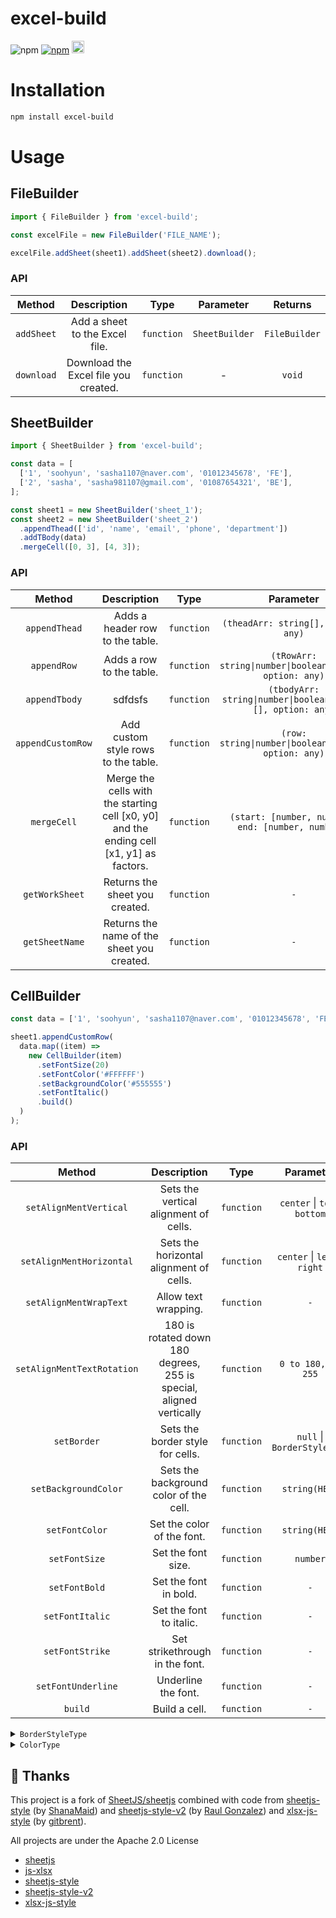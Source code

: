 # excel-build

![npm](https://img.shields.io/npm/dt/excel-build)
[![npm](https://img.shields.io/npm/v/excel-build)](https://www.npmjs.com/package/excel-build)
<a href="https://excel-build.vercel.app/en/docs" target="_blank">
<img height="20px" src="https://img.shields.io/badge/📚-%20Docs-%23000000"/>
</a>

# Installation

```sh
npm install excel-build
```

# Usage

## FileBuilder

```jsx
import { FileBuilder } from 'excel-build';

const excelFile = new FileBuilder('FILE_NAME');

excelFile.addSheet(sheet1).addSheet(sheet2).download();
```

### API

|   Method   |             Description              |    Type    |   Parameter    |    Returns    |
| :--------: | :----------------------------------: | :--------: | :------------: | :-----------: |
| `addSheet` |    Add a sheet to the Excel file.    | `function` | `SheetBuilder` | `FileBuilder` |
| `download` | Download the Excel file you created. | `function` |       -        |    `void`     |

## SheetBuilder

```jsx
import { SheetBuilder } from 'excel-build';

const data = [
  ['1', 'soohyun', 'sasha1107@naver.com', '01012345678', 'FE'],
  ['2', 'sasha', 'sasha981107@gmail.com', '01087654321', 'BE'],
];

const sheet1 = new SheetBuilder('sheet_1');
const sheet2 = new SheetBuilder('sheet_2')
  .appendThead(['id', 'name', 'email', 'phone', 'department'])
  .addTBody(data)
  .mergeCell([0, 3], [4, 3]);
```

### API

|      Method       |                                       Description                                        |    Type    |                          Parameter                           |    Returns     |
| :---------------: | :--------------------------------------------------------------------------------------: | :--------: | :----------------------------------------------------------: | :------------: |
|   `appendThead`   |                             Adds a header row to the table.                              | `function` |             `(theadArr: string[], option: any)`              | `SheetBuilder` |
|    `appendRow`    |                                 Adds a row to the table.                                 | `function` |  `(tRowArr: string\|number\|boolean\|Date[], option: any)`   | `SheetBuilder` |
|   `appendTbody`   |                                         sdfdsfs                                          | `function` | `(tbodyArr: string\|number\|boolean\|Date[][], option: any)` | `SheetBuilder` |
| `appendCustomRow` |                           Add custom style rows to the table.                            | `function` |    `(row: string\|number\|boolean\|Date[], option: any)`     | `SheetBuilder` |
|    `mergeCell`    | Merge the cells with the starting cell [x0, y0] and the ending cell [x1, y1] as factors. | `function` |      `(start: [number, number], end: [number, number])`      | `SheetBuilder` |
|  `getWorkSheet`   |                              Returns the sheet you created.                              | `function` |                             `-`                              | `SheetBuilder` |
|  `getSheetName`   |                        Returns the name of the sheet you created.                        | `function` |                             `-`                              |    `string`    |

## CellBuilder

```jsx
const data = ['1', 'soohyun', 'sasha1107@naver.com', '01012345678', 'FE'];

sheet1.appendCustomRow(
  data.map((item) =>
    new CellBuilder(item)
      .setFontSize(20)
      .setFontColor('#FFFFFF')
      .setBackgroundColor('#555555')
      .setFontItalic()
      .build()
  )
);
```

### API

|           Method           |                             Description                             |    Type    |           Parameter           |    Returns    |
| :------------------------: | :-----------------------------------------------------------------: | :--------: | :---------------------------: | :-----------: |
|   `setAlignMentVertical`   |                Sets the vertical alignment of cells.                | `function` | `center` \| `top` \| `bottom` | `CellBuilder` |
|  `setAlignMentHorizontal`  |               Sets the horizontal alignment of cells.               | `function` | `center` \| `left` \| `right` | `CellBuilder` |
|   `setAlignMentWrapText`   |                        Allow text wrapping.                         | `function` |              `-`              | `CellBuilder` |
| `setAlignMentTextRotation` | 180 is rotated down 180 degrees, 255 is special, aligned vertically | `function` |      `0 to 180, or 255`       | `CellBuilder` |
|        `setBorder`         |                  Sets the border style for cells.                   | `function` |  `null` \| `BorderStyleType`  | `CellBuilder` |
|    `setBackgroundColor`    |               Sets the background color of the cell.                | `function` |         `string(HEX)`         | `CellBuilder` |
|       `setFontColor`       |                     Set the color of the font.                      | `function` |         `string(HEX)`         | `CellBuilder` |
|       `setFontSize`        |                         Set the font size.                          | `function` |           `number`            | `CellBuilder` |
|       `setFontBold`        |                        Set the font in bold.                        | `function` |              `-`              | `CellBuilder` |
|      `setFontItalic`       |                       Set the font to italic.                       | `function` |              `-`              | `CellBuilder` |
|      `setFontStrike`       |                   Set strikethrough in the font.                    | `function` |              `-`              | `CellBuilder` |
|     `setFontUnderline`     |                         Underline the font.                         | `function` |              `-`              | `CellBuilder` |
|          `build`           |                            Build a cell.                            | `function` |              `-`              | `CellBuilder` |

<details>
  <summary><code>BorderStyleType</code></summary>

```ts
type BorderType =
  | 'dashDotDot'
  | 'dashDot'
  | 'dashed'
  | 'dotted'
  | 'hair'
  | 'mediumDashDotDot'
  | 'mediumDashDot'
  | 'mediumDashed'
  | 'medium'
  | 'slantDashDot'
  | 'thick'
  | 'thin';

type BorderStyleType = {
  top?: { style: BorderType; color: ColorType };
  bottom?: { style: BorderType; color: ColorType };
  left?: { style: BorderType; color: ColorType };
  right?: { style: BorderType; color: ColorType };
  diagonal?: {
    style: BorderType;
    color: ColorType;
    diagonalUp: boolean;
    diagonalDown: boolean;
  };
};
```

</details>

<details>
  <summary><code>ColorType</code></summary>

```ts
type ColorType = {
  rgb?: string;
  theme?: number;
  tint?: number;
};
```

</details>

## 🙏 Thanks

This project is a fork of [SheetJS/sheetjs](https://github.com/sheetjs/sheetjs) combined with code from
[sheetjs-style](https://www.npmjs.com/package/sheetjs-style) (by [ShanaMaid](https://github.com/ShanaMaid/))
and [sheetjs-style-v2](https://www.npmjs.com/package/sheetjs-style-v2) (by [Raul Gonzalez](https://www.npmjs.com/~armandourbina)) and [xlsx-js-style](https://github.com/gitbrent/xlsx-js-style) (by [gitbrent](https://github.com/gitbrent)).

All projects are under the Apache 2.0 License

- [sheetjs](https://github.com/SheetJS/sheetjs)
- [js-xlsx](https://github.com/protobi/js-xlsx)
- [sheetjs-style](https://www.npmjs.com/package/sheetjs-style)
- [sheetjs-style-v2](https://www.npmjs.com/package/sheetjs-style-v2)
- [xlsx-js-style](https://www.npmjs.com/package/xlsx-js-style)
